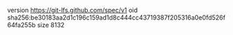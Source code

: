 version https://git-lfs.github.com/spec/v1
oid sha256:be30183aa2d1c196c159ad1d8c444cc43719387f205316a0e0fd526f64fa255b
size 8132
